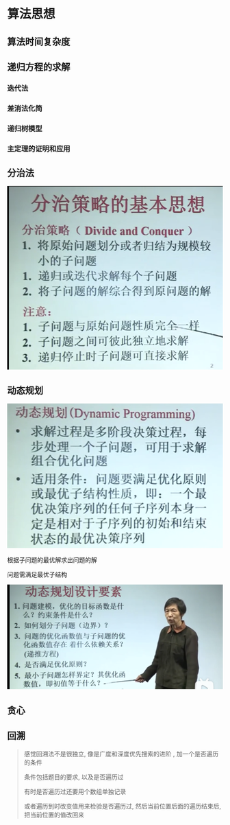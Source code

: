 # 算法思想

## 算法时间复杂度

## 递归方程的求解

### 迭代法

### 差消法化简

### 递归树模型

### 主定理的证明和应用

## 分治法

![image-20210325154056795](https://raw.githubusercontent.com/Kevin-Kevin/pictureBed/master/uPic/image-20210325154056795-1616658056990.png)

## 动态规划

![image-20210328170526091](https://raw.githubusercontent.com/Kevin-Kevin/pictureBed/master/uPic/image-20210328170526091-1616922326434.png)

根据子问题的最优解求出问题的解

问题需满足最优子结构

![image-20210331165231097](https://raw.githubusercontent.com/Kevin-Kevin/pictureBed/master/uPic/image-20210331165231097-1617180751208.png)

## 贪心

## 回溯

> 感觉回溯法不是很独立, 像是广度和深度优先搜索的进阶 , 加一个是否遍历的条件
>
> 条件包括题目的要求, 以及是否遍历过
>
> 有时是否遍历过还要用个数组单独记录
>
> 或者遍历到时改变值用来检验是否遍历过, 然后当前位置后面的遍历结束后, 把当前位置的值改回来

